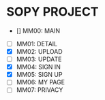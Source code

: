 # SOPY PROJECT

- [] MM00: MAIN
- [ ] MM01: DETAIL
- [x] MM02: UPLOAD
- [ ] MM03: UPDATE
- [x] MM04: SIGN IN
- [x] MM05: SIGN UP
- [ ] MM06: MY PAGE
- [ ] MM07: PRIVACY

